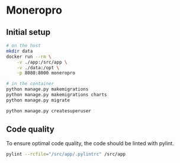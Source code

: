 # Moneropro

## Initial setup

```bash
# on the host
mkdir data
docker run --rm \
    -v ./app:/src/app \
    -v ./data:/opt \
    -p 8080:8000 moneropro

# in the container
python manage.py makemigrations
python manage.py makemigrations charts
python manage.py migrate

python manage.py createsuperuser
```

## Code quality

To ensure optimal code quality, the code should be linted with pylint.

```bash
pylint --rcfile="/src/app/.pylintrc" /src/app
```
